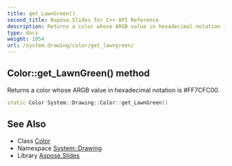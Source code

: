```yaml
---
title: get_LawnGreen()
second_title: Aspose.Slides for C++ API Reference
description: Returns a color whose ARGB value in hexadecimal notation is #FF7CFC00.
type: docs
weight: 1054
url: /system.drawing/color/get_lawngreen/
---
```

## Color::get_LawnGreen() method


Returns a color whose ARGB value in hexadecimal notation is #FF7CFC00.

```cpp
static Color System::Drawing::Color::get_LawnGreen()
```

## See Also

* Class [Color](../)
* Namespace [System::Drawing](../../)
* Library [Aspose.Slides](../../../)